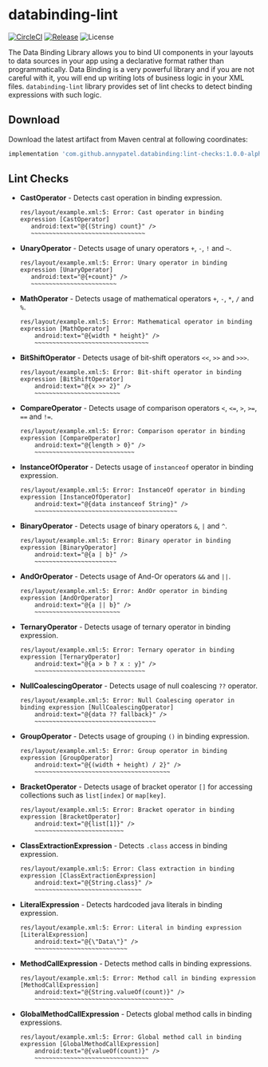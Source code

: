 # databinding-lint

[![CircleCI](https://img.shields.io/circleci/project/github/annypatel/databinding-lint/master.svg)](https://circleci.com/gh/annypatel/databinding-lint)
[![Release](https://img.shields.io/maven-metadata/v/http/central.maven.org/maven2/com/github/annypatel/databinding/lint-checks/maven-metadata.xml.svg?label=release)](https://search.maven.org/search?q=g:com.github.annypatel.databinding)
![License](https://img.shields.io/github/license/annypatel/databinding-lint.svg)

The Data Binding Library allows you to bind UI components in your layouts to data sources in your app using a declarative format rather than programmatically. Data Binding is a very powerful library and if you are not careful with it, you will end up writing lots of business logic in your XML files. `databinding-lint` library provides set of lint checks to detect binding expressions with such logic.

## Download
Download the latest artifact from Maven central at following coordinates:

```groovy
implementation 'com.github.annypatel.databinding:lint-checks:1.0.0-alpha2'
```

## Lint Checks

* **CastOperator** - Detects cast operation in binding expression.

	```
	res/layout/example.xml:5: Error: Cast operator in binding expression [CastOperator]
       android:text="@{(String) count}" />
       ~~~~~~~~~~~~~~~~~~~~~~~~~~~~~~~~
	```

* **UnaryOperator** - Detects usage of unary operators `+`, `-`, `!` and `~`.

	```
	res/layout/example.xml:5: Error: Unary operator in binding expression [UnaryOperator]
       android:text="@{+count}" />
       ~~~~~~~~~~~~~~~~~~~~~~~~
	```

* **MathOperator** - Detects usage of mathematical operators `+`, `-`, `*`, `/` and `%`.

	```
	res/layout/example.xml:5: Error: Mathematical operator in binding expression [MathOperator]
	    android:text="@{width * height}" />
	    ~~~~~~~~~~~~~~~~~~~~~~~~~~~~~~~~
	```

* **BitShiftOperator** - Detects usage of bit-shift operators `<<`, `>>` and `>>>`.

	```
	res/layout/example.xml:5: Error: Bit-shift operator in binding expression [BitShiftOperator]
	    android:text="@{x >> 2}" />
	    ~~~~~~~~~~~~~~~~~~~~~~~~
	```

* **CompareOperator** - Detects usage of comparison operators `<`, `<=`, `>`, `>=`, `==` and `!=`.

	```
	res/layout/example.xml:5: Error: Comparison operator in binding expression [CompareOperator]
	    android:text="@{length > 0}" />
	    ~~~~~~~~~~~~~~~~~~~~~~~~~~~~
	```

* **InstanceOfOperator** - Detects usage of `instanceof` operator in binding expression.
	
	```
	res/layout/example.xml:5: Error: InstanceOf operator in binding expression [InstanceOfOperator]
	    android:text="@{data instanceof String}" />
	    ~~~~~~~~~~~~~~~~~~~~~~~~~~~~~~~~~~~~~~~~
	```

* **BinaryOperator** - Detects usage of binary operators `&`, `|` and `^`.

	```
	res/layout/example.xml:5: Error: Binary operator in binding expression [BinaryOperator]
	    android:text="@{a | b}" />
	    ~~~~~~~~~~~~~~~~~~~~~~~
	```

* **AndOrOperator** - Detects usage of And-Or operators `&&` and `||`.

	```
	res/layout/example.xml:5: Error: AndOr operator in binding expression [AndOrOperator]
	    android:text="@{a || b}" />
	    ~~~~~~~~~~~~~~~~~~~~~~~~
	```

* **TernaryOperator** - Detects usage of ternary operator in binding expression.

	```
	res/layout/example.xml:5: Error: Ternary operator in binding expression [TernaryOperator]
	    android:text="@{a > b ? x : y}" />
	    ~~~~~~~~~~~~~~~~~~~~~~~~~~~~~~~
	```

* **NullCoalescingOperator** - Detects usage of null coalescing `??` operator.

	```
	res/layout/example.xml:5: Error: Null Coalescing operator in binding expression [NullCoalescingOperator]
	    android:text="@{data ?? fallback}" />
	    ~~~~~~~~~~~~~~~~~~~~~~~~~~~~~~~~~~
	```

* **GroupOperator** - Detects usage of grouping `()` in binding expression.

	```
	res/layout/example.xml:5: Error: Group operator in binding expression [GroupOperator]
	    android:text="@{(width + height) / 2}" />
	    ~~~~~~~~~~~~~~~~~~~~~~~~~~~~~~~~~~~~~~
	```

* **BracketOperator** - Detects usage of bracket operator `[]` for accessing collections such as `list[index]` or `map[key]`.

	```
	res/layout/example.xml:5: Error: Bracket operator in binding expression [BracketOperator]
	    android:text="@{list[1]}" />
	    ~~~~~~~~~~~~~~~~~~~~~~~~~
	```

* **ClassExtractionExpression** - Detects `.class` access in binding expression.

	```
	res/layout/example.xml:5: Error: Class extraction in binding expression [ClassExtractionExpression]
	    android:text="@{String.class}" />
	    ~~~~~~~~~~~~~~~~~~~~~~~~~~~~~~
	```

* **LiteralExpression** - Detects hardcoded java literals in binding expression.

	```
	res/layout/example.xml:5: Error: Literal in binding expression [LiteralExpression]
	    android:text="@{\"Data\"}" />
	    ~~~~~~~~~~~~~~~~~~~~~~~~~~
	```

* **MethodCallExpression** - Detects method calls in binding expressions.

	```
	res/layout/example.xml:5: Error: Method call in binding expression [MethodCallExpression]
	    android:text="@{String.valueOf(count)}" />
	    ~~~~~~~~~~~~~~~~~~~~~~~~~~~~~~~~~~~~~~~
	```

* **GlobalMethodCallExpression** - Detects global method calls in binding expressions.

	```
	res/layout/example.xml:5: Error: Global method call in binding expression [GlobalMethodCallExpression]
	    android:text="@{valueOf(count)}" />
	    ~~~~~~~~~~~~~~~~~~~~~~~~~~~~~~~~
	```
